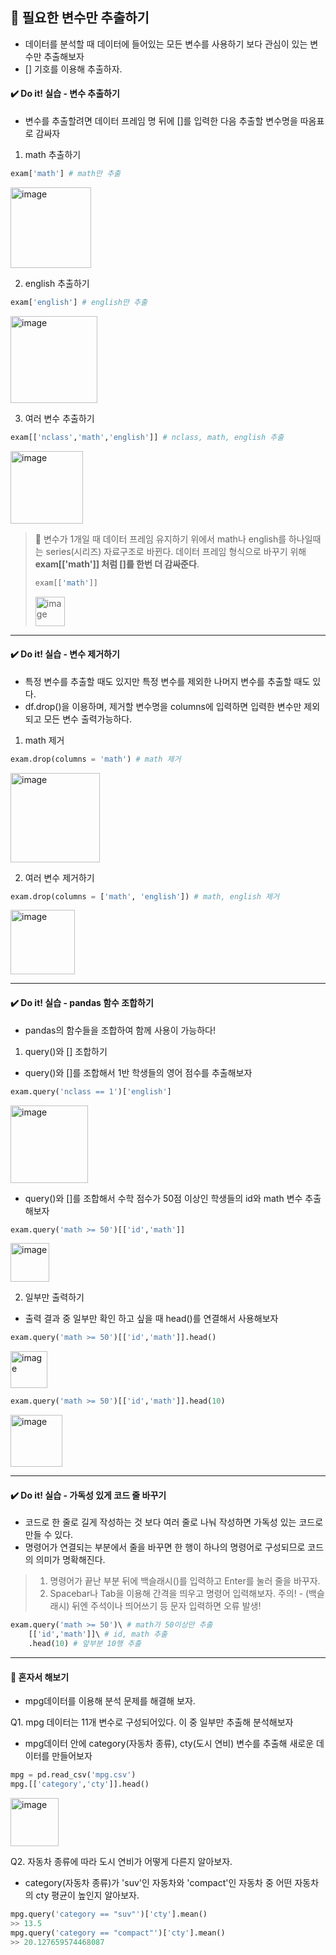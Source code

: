 ## 📌 필요한 변수만 추출하기
- 데이터를 분석할 때 데이터에 들어있는 모든 변수를 사용하기 보다 관심이 있는 변수만 추출해보자
- [] 기호를 이용해 추출하자.

#### ✔️ Do it! 실습 - 변수 추출하기
- 변수를 추출할려면 데이터 프레임 명 뒤에 []를 입력한 다음 추출할 변수명을 따옴표로 감싸자

1. math 추출하기
```python
exam['math'] # math만 추출
```

<img width="129" alt="image" src="https://github.com/sm9199/Python_Data_Analysis_Study/assets/128019851/87238ae5-ebd5-4b42-8afd-e13c2f0d5f30">

2. english 추출하기
```python
exam['english'] # english만 추출
```

<img width="139" alt="image" src="https://github.com/sm9199/Python_Data_Analysis_Study/assets/128019851/b931fc3e-76bb-4eed-abbf-3a81e0c87cd6">

3. 여러 변수 추출하기

```python
exam[['nclass','math','english']] # nclass, math, english 추출
```

<img width="116" alt="image" src="https://github.com/sm9199/Python_Data_Analysis_Study/assets/128019851/f1a2f419-974c-468b-8d28-f3b01549857f">

> 🍯 변수가 1개일 때 데이터 프레임 유지하기
> 위에서 math나 english를 하나일때는 series(시리즈) 자료구조로 바뀐다.
> 데이터 프레임 형식으로 바꾸기 위해 **exam[['math']] 처럼 []를 한번 더 감싸준다**.
>
> ```python
> exam[['math']]
> ```
>
> <img width="47" alt="image" src="https://github.com/sm9199/Python_Data_Analysis_Study/assets/128019851/6b663674-f7e3-4d62-8c54-e28ef65a8d0b">

--------------------------

#### ✔️ Do it! 실습 - 변수 제거하기
- 특정 변수를 추출할 때도 있지만 특정 변수를 제외한 나머지 변수를 추출할 때도 있다.
- df.drop()을 이용하며, 제거할 변수명을 columns에 입력하면 입력한 변수만 제외되고 모든 변수 출력가능하다.

1. math 제거
```python
exam.drop(columns = 'math') # math 제거
```

<img width="143" alt="image" src="https://github.com/sm9199/Python_Data_Analysis_Study/assets/128019851/4e8767f6-77ab-4a51-b1f6-621b2e7aa4bb">

2. 여러 변수 제거하기
```python
exam.drop(columns = ['math', 'english']) # math, english 제거
```

<img width="103" alt="image" src="https://github.com/sm9199/Python_Data_Analysis_Study/assets/128019851/91116360-c524-4ee5-ae2f-244dd7a4a289">

--------------------------

#### ✔️ Do it! 실습 - pandas 함수 조합하기
- pandas의 함수들을 조합하여 함께 사용이 가능하다!

1. query()와 [] 조합하기
- query()와 []를 조합해서 1반 학생들의 영어 점수를 추출해보자

```python
exam.query('nclass == 1')['english']
```

<img width="124" alt="image" src="https://github.com/sm9199/Python_Data_Analysis_Study/assets/128019851/dee036a3-8396-480a-a524-e59022959030">

- query()와 []를 조합해서 수학 점수가 50점 이상인 학생들의 id와 math 변수 추출해보자
```python
exam.query('math >= 50')[['id','math']]
```

<img width="62" alt="image" src="https://github.com/sm9199/Python_Data_Analysis_Study/assets/128019851/6253db30-7b04-4246-bd2a-eff23db63ff9">

2. 일부만 출력하기
- 출력 결과 중 일부만 확인 하고 싶을 때 head()를 연결해서 사용해보자
```python
exam.query('math >= 50')[['id','math']].head()
```

<img width="59" alt="image" src="https://github.com/sm9199/Python_Data_Analysis_Study/assets/128019851/e8a57405-69e4-4570-819c-77ac6c3b9105">

```python
exam.query('math >= 50')[['id','math']].head(10)
```

<img width="83" alt="image" src="https://github.com/sm9199/Python_Data_Analysis_Study/assets/128019851/cb950e9a-6b00-49ab-9bb2-e94a9d2ee6ad">

--------------------------

#### ✔️ Do it! 실습 - 가독성 있게 코드 줄 바꾸기
- 코드로 한 줄로 길게 작성하는 것 보다 여러 줄로 나눠 작성하면 가독성 있는 코드로 만들 수 있다.
- 명령어가 연결되는 부분에서 줄을 바꾸면 한 행이 하나의 명령어로 구성되므로 코드의 의미가 명확해진다.

> 1. 명령어가 끝난 부분 뒤에 백슬래시(\)를 입력하고 Enter를 눌러 줄을 바꾸자.
> 2. Spacebar나 Tab을 이용해 간격을 띄우고 명령어 입력해보자.
> 주의! - \(백슬래시) 뒤엔 주석이나 띄어쓰기 등 문자 입력하면 오류 발생!

```python
exam.query('math >= 50')\ # math가 50이상만 추출
    [['id','math']]\ # id, math 추출
    .head(10) # 앞부분 10행 추출
```

--------------------------------

#### 💯 혼자서 해보기
- mpg데이터를 이용해 분석 문제를 해결해 보자.

Q1. mpg 데이터는 11개 변수로 구성되어있다. 이 중 일부만 추출해 분석해보자
- mpg데이터 안에 category(자동차 종류), cty(도시 연비) 변수를 추출해 새로운 데이터를 만들어보자

```python
mpg = pd.read_csv('mpg.csv')
mpg.[['category','cty']].head()
```

<img width="77" alt="image" src="https://github.com/sm9199/Python_Data_Analysis_Study/assets/128019851/087e0a35-b26f-4583-a3dd-80746332c8c0">

Q2. 자동차 종류에 따라 도시 연비가 어떻게 다른지 알아보자.
- category(자동차 종류)가 'suv'인 자동차와 'compact'인 자동차 중 어떤 자동차의 cty 평균이 높인지 알아보자.

```python
mpg.query('category == "suv"')['cty'].mean()
>> 13.5
mpg.query('category == "compact"')['cty'].mean()
>> 20.127659574468087
```
